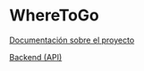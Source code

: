 # WhereToGo

[Documentación sobre el proyecto](https://docs.google.com/document/d/15pNI3q4xppKF6bZ9r_72-xFxqybkurjnRp-Nr32WZO0/edit?usp=drivesdk)

[Backend (API)](https://github.com/agonben23/api-wheretogo)
